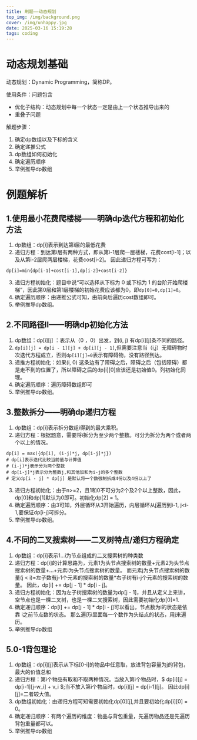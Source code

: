```yaml
---
title: 刷题——动态规划
top_img: /img/background.png
cover: /img/unhappy.jpg
date: 2025-03-16 15:19:28
tags: coding
---
```

# 动态规划基础
动态规划：Dynamic Programming，简称DP。

使用条件：问题包含
- 优化子结构：动态规划中每一个状态一定是由上一个状态推导出来的
- 重叠子问题

解题步骤：
1. 确定dp数组以及下标的含义
2. 确定递推公式
3. dp数组如何初始化
4. 确定遍历顺序
5. 举例推导dp数组

# 例题解析
## 1.使用最小花费爬楼梯——明确dp迭代方程和初始化方法
1. dp数组：dp[i]表示到达第i层的最低花费
2. 递归方程：到达第i层有两种方式，即从第i-1层爬一层楼梯，花费cost[i-1]；以及从第i-2层爬两层楼梯，花费cost[i-2]。 因此递归方程可写为：
```aiignore
dp[i]=min{dp[i-1]+cost[i-1],dp[i-2]+cost[i-2]}
```
3. 递归方程初始化：题目中说“可以选择从下标为 0 或下标为 1 的台阶开始爬楼梯”，因此第0层和第1层楼梯的初始花费应该都为0。即`dp[0]=0,dp[1]=0`。
4. 确定遍历顺序：由递推公式可知，由前向后遍历cost数组即可。
5. 举例推导dp数组。

## 2.不同路径II——明确dp初始化方法
1. dp数组：dp[i][j] ：表示从（0 ，0）出发，到(i, j) 有dp[i][j]条不同的路径。
2. `dp[i][j] = dp[i - 1][j] + dp[i][j - 1]`,但需要注意当（i,j）无障碍物时次迭代方程成立，否则`dp[i][j]=0`表示有障碍物，没有路径到达。
3. 递推方程初始化：如果(i, 0) 这条边有了障碍之后，障碍之后（包括障碍）都是走不到的位置了，所以障碍之后的dp[i][0]应该还是初始值0。列初始化同理。
4. 确定遍历顺序：遍历障碍数组即可
5. 举例推导dp数组。

## 3.整数拆分——明确dp递归方程
1. dp数组：dp[i]表示拆分数组i得到的最大乘积。
2. 递归方程：根据题意，需要将i拆分为至少两个整数。可分为拆分为两个或者两个以上的情况。
```aiignore
dp[i] = max({dp[i], (i-j)*j, dp[i-j]*j})
# dp[i]表示迭代比较当前值与计算值
# (i-j)*j表示分为两个整数
# dp[i-j]*j表示分为整数j,和其他加和为i-j的多个整数
# 定义dp[i - j] * dp[j] 是默认将一个数强制拆成4份以及4份以上了
```
3. 递归方程初始化：由于n>=2，且1和0不可分为2个及2个以上整数，因此，dp[0]和dp[1]默认为0即可。初始化dp[2] = 1。
4. 确定遍历顺序：由3可知，外层循环从3开始遍历，内层循环从j遍历到i-1, j<i-1,要保证dp[i-j]可拆分。
5. 举例推导dp数组。


## 4.不同的二叉搜索树——二叉树特点/递归方程确定
1. dp数组：dp[i]表示1...i为节点组成的二叉搜索树的种类数
2. 递归方程：dp[i]的计算思路为，元素1为头节点搜索树的数量+元素2为头节点搜索树的数量+...+元素i为头节点搜索树的数量。
    而元素j为头节点搜索树的数量(j < i)=左子数有j-1个元素的搜索树的数量*右子树有i-j个元素的搜索树的数量。
   因此，dp[i] += dp[j - 1] * dp[i - j]。
3. 递归方程初始化：因为左子树搜索树的数量为dp[j - 1]，并且从定义上来讲，空节点也是一棵二叉树，也是一棵二叉搜索树，因此需要初始化dp[0]=1.
4. 确定递归顺序：dp[i] += dp[j - 1] * dp[i - j]可以看出，节点数为i的状态是依靠 i之前节点数的状态。 那么遍历i里面每一个数作为头结点的状态，用j来遍历。
5. 举例推导dp数组

## 5.0-1背包理论
1. dp数组：dp[i][j]表示从下标[0-i]的物品中任意取，放进背包容量为j的背包，最大的价值总和
2. 递归方程：第i个物品有取和不取两种情况。当放入第i个物品时，$ dp[i][j] = dp[i-1][j-w_i] + v_i $;当不放入第i个物品时，dp[i][j] = dp[i-1][j]。
因此dp[i][j]=二者较大值。
3. dp数组初始化：由递归方程可知需要初始化dp[0][j],并且要初始化dp[i][0] = 0。
4. 确定递归顺序：有两个遍历的维度：物品与背包重量，先遍历物品还是先遍历背包重量都可以。
5. 举例推导dp数组



